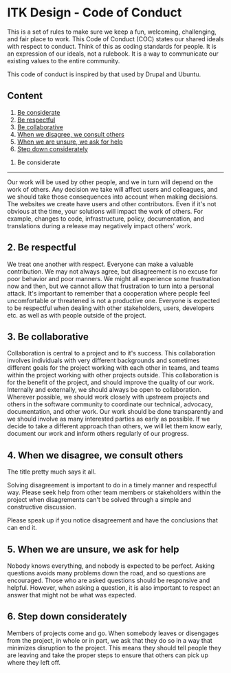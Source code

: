 ITK Design - Code of Conduct
==========

This is a set of rules to make sure we keep a fun, welcoming, challenging, and fair place to work. This Code of Conduct (COC) states our shared ideals with respect to conduct. Think of this as coding standards for people. It is an expression of our ideals, not a rulebook. It is a way to communicate our existing values to the entire community.

This code of conduct is inspired by that used by Drupal and Ubuntu.

Content
----------

1. [Be considerate](#considerate)
2. [Be respectful](#respectfull)
3. [Be collaborative](#collaborative)
4. [When we disagree, we consult others](#disagreements)
5. [When we are unsure, we ask for help](#unsure)
6. [Step down considerately](#stepping_down)

<a name="considerate"></a>
1. Be considerate
----------

Our work will be used by other people, and we in turn will depend on the work of others. Any decision we take will affect users and colleagues, and we should take those consequences into account when making decisions. The websites we create have users and other contributors. Even if it's not obvious at the time, your solutions will impact the work of others. For example, changes to code, infrastructure, policy, documentation, and translations during a release may negatively impact others' work.

<a name="respectfull"></a>
2. Be respectful
----------

We treat one another with respect. Everyone can make a valuable contribution. We may not always agree, but disagreement is no excuse for poor behavior and poor manners. We might all experience some frustration now and then, but we cannot allow that frustration to turn into a personal attack. It's important to remember that a cooperation where people feel uncomfortable or threatened is not a productive one. Everyone is expected to be respectful when dealing with other stakeholders, users, developers etc. as well as with people outside of the project.

<a name="collaborative"></a>
3. Be collaborative
----------

Collaboration is central to a project and to it's success. This collaboration involves individuals with very different backgrounds and sometimes different goals for the project working with each other in teams, and teams within the project working with other projects outside. This collaboration is for the benefit of the project, and should improve the quality of our work. Internally and externally, we should always be open to collaboration. Wherever possible, we should work closely with upstream projects and others in the software community to coordinate our technical, advocacy, documentation, and other work. Our work should be done transparently and we should involve as many interested parties as early as possible. If we decide to take a different approach than others, we will let them know early, document our work and inform others regularly of our progress.

<a name="disagreements"></a>
4. When we disagree, we consult others
----------

The title pretty much says it all.

Solving disagreement is important to do in a timely manner and respectful way. Please seek help from other team members or stakeholders within the project when disagrements can't be solved through a simple and constructive discussion.

Please speak up if you notice disagreement and have the conclusions that can end it.

<a name="unsure"></a>
5. When we are unsure, we ask for help
----------

Nobody knows everything, and nobody is expected to be perfect. Asking questions avoids many problems down the road, and so questions are encouraged. Those who are asked questions should be responsive and helpful. However, when asking a question, it is also important to respect an answer that might not be what was expected.

<a name="stepping_down"></a>
6. Step down considerately
----------

Members of projects come and go. When somebody leaves or disengages from the project, in whole or in part, we ask that they do so in a way that minimizes disruption to the project. This means they should tell people they are leaving and take the proper steps to ensure that others can pick up where they left off.